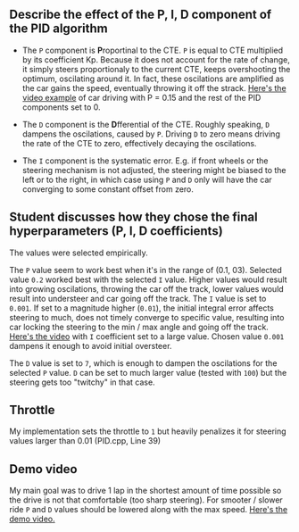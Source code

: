 ## Describe the effect of the P, I, D component of the PID algorithm

- The `P` component is **P**roportinal to the CTE. `P` is equal to CTE multiplied by its coefficient Kp. Because it does not account for the rate of change, it simply steers proportionaly to the current CTE, keeps overshooting the optimum, oscilating around it. In fact, these oscilations are amplified as the car gains the speed, eventually throwing it off the strack. [Here's the video example](./video/p_only.mov) of car driving with P = 0.15 and the rest of the PID components set to 0.


- The `D` component is the **D**fferential of the CTE. Roughly speaking, `D` dampens the oscilations, caused by `P`. Driving `D` to zero means driving the rate of the CTE to zero, effectively decaying the oscilations.

- The `I` component is the systematic error. E.g. if front wheels or the steering mechanism is not adjusted, the steering might be biased to the left or to the right, in which case using `P` and `D` only will have the car converging to some constant offset from zero.


## Student discusses how they chose the final hyperparameters (P, I, D coefficients)

The values were selected empirically. 

The `P` value seem to work best when it's in the range of (0.1, 03). Selected value `0.2` worked best with the selected `I` value. Higher values would result into growing oscilations, throwing the car off the track, lower values would result into understeer and car going off the track.
The `I` value is set to `0.001`. If set to a magnitude higher (`0.01`), the initial integral error affects steering to much, does not timely converge to specific value, resulting into car locking the steering to the min / max angle and going off the track. [Here's the video](./video/i_too_large.mov) with `I` coefficient set to a large value. Chosen value `0.001` dampens it enough to avoid initial oversteer.

The `D` value is set to `7`, which is enough to dampen the oscilations for the selected `P` value. `D` can be set to much larger value (tested with `100`) but the steering gets too "twitchy" in that case.


## Throttle

My implementation sets the throttle to `1` but heavily penalizes it for steering values larger than 0.01 (PID.cpp, Line 39)

## Demo video

My main goal was to drive 1 lap in the shortest amount of time possible so the drive is not that comfortable (too sharp steering). For smooter / slower ride `P` and `D` values should be lowered along with the max speed. [Here's the demo video.](./video/demo.mov)
